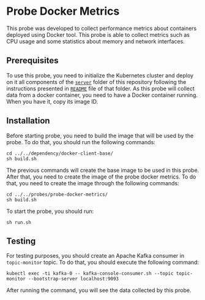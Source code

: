 
# Probe Docker Metrics

This probe was developed to collect performance metrics about containers deployed using Docker tool. This probe is able to collect metrics such as CPU usage and some statistics about memory and network interfaces.

## Prerequisites

To use this probe, you need to initialize the Kubernetes cluster and deploy on it all components of the [`server`](https://github.com/eubr-atmosphere/tma-framework-m/tree/master/development/server)  folder of this repository following the instructions presented in [`README`](https://github.com/eubr-atmosphere/tma-framework-m/tree/master/development/server/README.md)  file of that folder.
As this probe will collect data from a docker container, you need to have a Docker container running. When you have it, copy its image ID.

## Installation

Before starting probe, you need to build the image that will be used by the probe. To do that, you should run the following commands:


```
cd ../../dependency/docker-client-base/
sh build.sh
```

The previous commands will create the base image to be used in this probe. After that, you need to create the image of the probe docker metrics. 
To do that, you need to create the image through the following commands:


```
cd ../../probes/probe-docker-metrics/
sh build.sh
```

To start the probe, you should run:

```
sh run.sh
```

## Testing

For testing purposes, you should create an Apache Kafka consumer in `topic-monitor` topic. To do that, you should execute the following command:

```
kubectl exec -ti kafka-0 -- kafka-console-consumer.sh --topic topic-monitor --bootstrap-server localhost:9093
```

After running the command, you will see the data collected by this probe.
